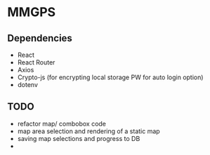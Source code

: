 # MMGPS




## Dependencies

- React
- React Router
- Axios
- Crypto-js (for encrypting local storage PW for auto login option)
- dotenv


## TODO

- refactor map/ combobox code
- map area selection and rendering of a static map
- saving map selections and progress to DB
- 


